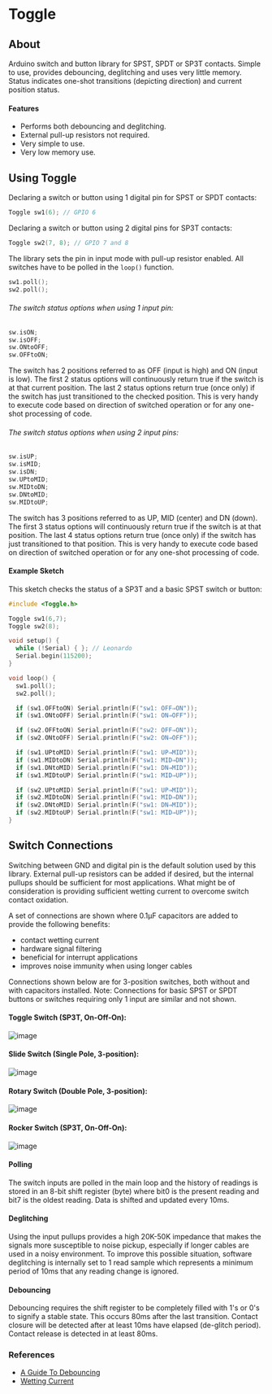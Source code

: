 # Toggle
##  About

Arduino switch and button library for SPST, SPDT or SP3T contacts. Simple to use, provides debouncing, deglitching and uses very little memory. Status indicates one-shot transitions (depicting direction) and current position status. 

#### Features

- Performs both debouncing and deglitching.
- External pull-up resistors not required.
- Very simple to use.
- Very low memory use.

## Using Toggle

Declaring a switch or button using 1 digital pin for SPST or SPDT contacts:

```c++
Toggle sw1(6); // GPIO 6
```

Declaring a switch or button using 2 digital pins for SP3T contacts:

```c++
Toggle sw2(7, 8); // GPIO 7 and 8
```

The library sets the pin in input mode with pull-up resistor enabled. All switches have to be polled  in the `loop()` function.

```c++
sw1.poll();
sw2.poll();
```

###### The switch status options when using 1 input pin:

```c++
sw.isON;
sw.isOFF;
sw.ONtoOFF;
sw.OFFtoON;
```

The switch has 2 positions referred to as OFF (input is high) and ON (input is low). The first 2 status options will continuously return true if the switch is at that current position. The last 2 status options return true (once only) if the switch has just transitioned to the checked position. This is very handy to execute code based on direction of switched operation or for any one-shot processing of code.

###### The switch status options when using 2 input pins:

```c++
sw.isUP;
sw.isMID;
sw.isDN;
sw.UPtoMID;
sw.MIDtoDN;
sw.DNtoMID;
sw.MIDtoUP;
```

The switch has 3 positions referred to as UP, MID (center) and DN (down). The first 3 status options will continuously return true if the switch is at that position. The last 4 status options return true (once only) if the switch has just transitioned to that position. This is very handy to execute code based on direction of switched operation or for any one-shot processing of code.

#### Example Sketch

This sketch checks the status of a SP3T and a basic SPST switch or button:

```c++
#include <Toggle.h>

Toggle sw1(6,7);
Toggle sw2(8);

void setup() {
  while (!Serial) { }; // Leonardo
  Serial.begin(115200);
}

void loop() {
  sw1.poll();
  sw2.poll();

  if (sw1.OFFtoON) Serial.println(F("sw1: OFF⇒ON"));
  if (sw1.ONtoOFF) Serial.println(F("sw1: ON⇒OFF"));

  if (sw2.OFFtoON) Serial.println(F("sw2: OFF⇒ON"));
  if (sw2.ONtoOFF) Serial.println(F("sw2: ON⇒OFF"));

  if (sw1.UPtoMID) Serial.println(F("sw1: UP⇒MID"));
  if (sw1.MIDtoDN) Serial.println(F("sw1: MID⇒DN"));
  if (sw1.DNtoMID) Serial.println(F("sw1: DN⇒MID"));
  if (sw1.MIDtoUP) Serial.println(F("sw1: MID⇒UP"));

  if (sw2.UPtoMID) Serial.println(F("sw1: UP⇒MID"));
  if (sw2.MIDtoDN) Serial.println(F("sw1: MID⇒DN"));
  if (sw2.DNtoMID) Serial.println(F("sw1: DN⇒MID"));
  if (sw2.MIDtoUP) Serial.println(F("sw1: MID⇒UP"));
}
```

## Switch Connections

Switching between GND and digital pin is the default solution used by this library. External pull-up resistors can be added if desired, but the internal pullups should be sufficient for most applications. What might be of consideration is providing sufficient wetting current to overcome switch contact oxidation.

A set of connections are shown where 0.1μF capacitors are added to provide the following benefits:

- contact wetting current
- hardware signal filtering 
- beneficial for interrupt applications
- improves noise immunity when using longer cables 

Connections shown below are for 3-position switches, both without and with capacitors installed. Note: Connections for basic SPST or SPDT buttons or switches requiring only 1 input are similar and not shown. 



#### Toggle Switch (SP3T, On-Off-On):

![image](https://user-images.githubusercontent.com/63488701/166512833-eda91d35-60bd-4846-95cb-326a442edfac.png)



#### Slide Switch (Single Pole, 3-position):

![image](https://user-images.githubusercontent.com/63488701/166516607-82f0c9c1-e627-4769-bb15-5df6c0bd8784.png)



#### Rotary Switch (Double Pole, 3-position):

![image](https://user-images.githubusercontent.com/63488701/166517355-0869726d-dca0-4125-bb3e-2bebe63f6afb.png)



#### Rocker Switch (SP3T, On-Off-On):

![image](https://user-images.githubusercontent.com/63488701/166518133-6c991e99-1618-404b-b9b4-62c0c0f79dae.png)



#### Polling

The switch inputs are polled in the main loop and the history of readings is stored in an 8-bit shift register (byte) where bit0 is the present reading and bit7 is the oldest reading. Data is shifted and updated every 10ms.

#### Deglitching

Using the input pullups provides a high 20K-50K impedance that makes the signals more susceptible to noise pickup, especially if longer cables are used in a noisy environment. To improve this possible situation, software deglitching is internally set to 1 read sample which represents a minimum period of 10ms that any reading change is ignored.

#### Debouncing

Debouncing requires the shift register to be completely filled with 1's or 0's to signify a stable state. This occurs 80ms after the last transition. Contact closure will be detected after at least 10ms have elapsed (de-glitch period). Contact release is detected in at least 80ms. 

### References

- [A Guide To Debouncing](http://www.ganssle.com/item/debouncing-switches-contacts-code.htm)
- [Wetting Current](https://en.wikipedia.org/wiki/Wetting_current)

